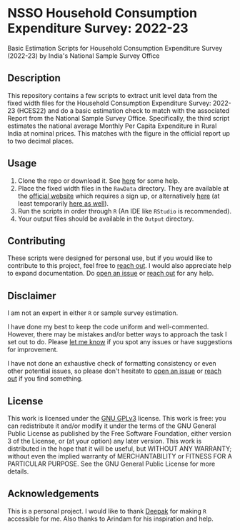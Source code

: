 # NSSO Household Consumption Expenditure Survey: 2022-23
Basic Estimation Scripts for Household Consumption Expenditure Survey (2022-23) by India's National Sample Survey Office

## Description
This repository contains a few scripts to extract unit level data from the fixed width files for the Household Consumption Expenditure Survey: 2022-23 (HCES22) and do a basic estimation check to match with the associated Report from the National Sample Survey Office.
Specifically, the third script estimates the national average Monthly Per Capita Expenditure in Rural India at nominal prices. This matches with the figure in the official report up to two decimal places.

## Usage
1. Clone the repo or download it. See [here](https://resources.github.com/github-and-rstudio/) for some help.
2. Place the fixed width files in the `RawData` directory. They are available at the [official website](https://microdata.gov.in/nada43/index.php/catalog/194) which requires a sign up, or alternatively [here](https://github.com/advaitmoharir/hces_2022/) (at least temporarily [here as well](https://github.com/xyzhang9/hces_2022/tree/main/03_raw)).
3. Run the scripts in order through `R` (An IDE like `RStudio` is recommended).
4. Your output files should be available in the `Output` directory.

## Contributing

These scripts were designed for personal use, but if you would like to contribute to this project, feel free to [reach out](https://twitter.com/all_awry). I would also appreciate help to expand documentation. Do [open an issue](https://github.com/s7u512/NSSO_HCES_2022-23/issues/new) or [reach out](https://twitter.com/all_awry) for any help.

## Disclaimer

I am not an expert in either `R` or sample survey estimation. 

I have done my best to keep the code uniform and well-commented. However, there may be mistakes and/or better ways to approach the task I set out to do. Please [let me know](https://twitter.com/all_awry) if you spot any issues or have suggestions for improvement.

I have not done an exhaustive check of formatting consistency or even other potential issues, so please don't hesitate to [open an issue](https://github.com/s7u512/NSSO_HCES_2022-23/issues/new) or [reach out](https://twitter.com/all_awry) if you find something.

## License

This work is licensed under the [GNU GPLv3](https://www.gnu.org/licenses/gpl-3.0.html) license. This work is free: you can redistribute it and/or modify it under the terms of the GNU General Public License as published by the Free Software Foundation, either version 3 of the License, or (at your option) any later version. This work is distributed in the hope that it will be useful, but WITHOUT ANY WARRANTY; without even the implied warranty of MERCHANTABILITY or FITNESS FOR A PARTICULAR PURPOSE. See the GNU General Public License for more details.

## Acknowledgements

This is a personal project. I would like to thank [Deepak](https://github.com/deepakjohnson91/) for making `R` accessible for me. Also thanks to Arindam for his inspiration and help. 
